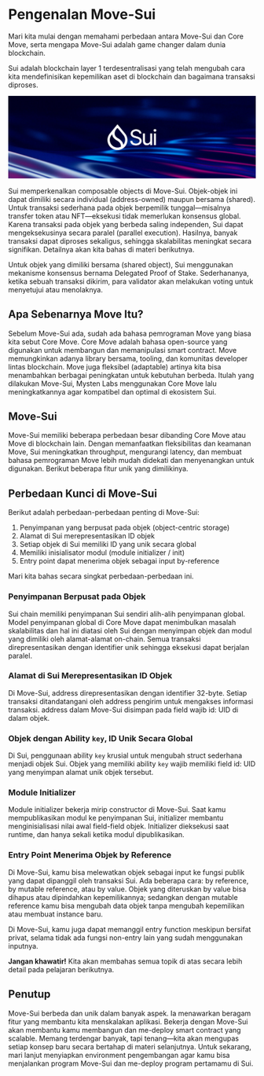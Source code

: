 # Pengenalan Move-Sui

Mari kita mulai dengan memahami perbedaan antara Move-Sui dan Core Move, serta mengapa Move-Sui adalah game changer dalam dunia blockchain.

Sui adalah blockchain layer 1 terdesentralisasi yang telah mengubah cara kita mendefinisikan kepemilikan aset di blockchain dan bagaimana transaksi diproses.

![suidark](./suidark.jpeg)

Sui memperkenalkan composable objects di Move-Sui. Objek-objek ini dapat dimiliki secara individual (address-owned) maupun bersama (shared). Untuk transaksi sederhana pada objek berpemilik tunggal—misalnya transfer token atau NFT—eksekusi tidak memerlukan konsensus global. Karena transaksi pada objek yang berbeda saling independen, Sui dapat mengeksekusinya secara paralel (parallel execution). Hasilnya, banyak transaksi dapat diproses sekaligus, sehingga skalabilitas meningkat secara signifikan. Detailnya akan kita bahas di materi berikutnya.

Untuk objek yang dimiliki bersama (shared object), Sui menggunakan mekanisme konsensus bernama Delegated Proof of Stake. Sederhananya, ketika sebuah transaksi dikirim, para validator akan melakukan voting untuk menyetujui atau menolaknya.

## Apa Sebenarnya Move Itu?

Sebelum Move-Sui ada, sudah ada bahasa pemrograman Move yang biasa kita sebut Core Move. Core Move adalah bahasa open-source yang digunakan untuk membangun dan memanipulasi smart contract. Move memungkinkan adanya library bersama, tooling, dan komunitas developer lintas blockchain. Move juga fleksibel (adaptable) artinya kita bisa menambahkan berbagai peningkatan untuk kebutuhan berbeda. Itulah yang dilakukan Move-Sui, Mysten Labs menggunakan Core Move lalu meningkatkannya agar kompatibel dan optimal di ekosistem Sui.

## Move-Sui

Move-Sui memiliki beberapa perbedaan besar dibanding Core Move atau Move di blockchain lain. Dengan memanfaatkan fleksibilitas dan keamanan Move, Sui meningkatkan throughput, mengurangi latency, dan membuat bahasa pemrograman Move lebih mudah didekati dan menyenangkan untuk digunakan. Berikut beberapa fitur unik yang dimilikinya.

## Perbedaan Kunci di Move-Sui

Berikut adalah perbedaan-perbedaan penting di Move-Sui:

1. Penyimpanan yang berpusat pada objek (object-centric storage)
2. Alamat di Sui merepresentasikan ID objek
3. Setiap objek di Sui memiliki ID yang unik secara global
4. Memiliki inisialisator modul (module initializer / init)
5. Entry point dapat menerima objek sebagai input by-reference

Mari kita bahas secara singkat perbedaan-perbedaan ini.

### Penyimpanan Berpusat pada Objek

Sui chain memiliki penyimpanan Sui sendiri alih-alih penyimpanan global. Model penyimpanan global di Core Move dapat menimbulkan masalah skalabilitas dan hal ini diatasi oleh Sui dengan menyimpan objek dan modul yang dimiliki oleh alamat-alamat on-chain. Semua transaksi direpresentasikan dengan identifier unik sehingga eksekusi dapat berjalan paralel.

### Alamat di Sui Merepresentasikan ID Objek

Di Move-Sui, address direpresentasikan dengan identifier 32-byte. Setiap transaksi ditandatangani oleh address pengirim untuk mengakses informasi transaksi. address dalam Move-Sui disimpan pada field wajib id: UID di dalam objek.

### Objek dengan Ability `key`, ID Unik Secara Global

Di Sui, penggunaan ability `key` krusial untuk mengubah struct sederhana menjadi objek Sui. Objek yang memiliki ability `key` wajib memiliki field id: UID yang menyimpan alamat unik objek tersebut.

### Module Initializer

Module initializer bekerja mirip constructor di Move-Sui. Saat kamu mempublikasikan modul ke penyimpanan Sui, initializer membantu menginisialisasi nilai awal field-field objek. Initializer dieksekusi saat runtime, dan hanya sekali ketika modul dipublikasikan.

### Entry Point Menerima Objek by Reference

Di Move-Sui, kamu bisa melewatkan objek sebagai input ke fungsi publik yang dapat dipanggil oleh transaksi Sui. Ada beberapa cara: by reference, by mutable reference, atau by value. Objek yang diteruskan by value bisa dihapus atau dipindahkan kepemilikannya; sedangkan dengan mutable reference kamu bisa mengubah data objek tanpa mengubah kepemilikan atau membuat instance baru.

Di Move-Sui, kamu juga dapat memanggil entry function meskipun bersifat privat, selama tidak ada fungsi non-entry lain yang sudah menggunakan inputnya.

**Jangan khawatir!** Kita akan membahas semua topik di atas secara lebih detail pada pelajaran berikutnya.

## Penutup

Move-Sui berbeda dan unik dalam banyak aspek. Ia menawarkan beragam fitur yang membantu kita menskalakan aplikasi. Bekerja dengan Move-Sui akan membantu kamu membangun dan me-deploy smart contract yang scalable. Memang terdengar banyak, tapi tenang—kita akan mengupas setiap konsep baru secara bertahap di materi selanjutnya. Untuk sekarang, mari lanjut menyiapkan environment pengembangan agar kamu bisa menjalankan program Move-Sui dan me-deploy program pertamamu di Sui.
